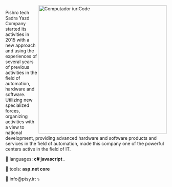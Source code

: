 <img src="https://raw.githubusercontent.com/MicaelliMedeiros/micaellimedeiros/master/image/computer-illustration.png" min-width="400px" max-width="400px" width="400px" align="right" alt="Computador iuriCode">

<p align="left"> 
 Pishro tech Sadra Yazd Company started its activities in 2015 with a new approach and using the experiences of several years of previous activities in the field of automation, hardware and software. Utilizing new specialized forces, organizing activities with a view to national development, providing advanced hardware and software products and services in the field of automation, made this company one of the powerful centers active in the field of IT.
</p>

<p align="left">
  🦄 languages: <strong>c# javascript .</strong>
</p>

<p align="left">
  💼 tools: <strong>asp.net core </strong>
</p>

<p align="left">
  💌 info@ptsy.ir: ⤵️
</p>

<!-- <p align="left"> -->
<!--   <a href="#" alt="Gmail">
  <img src="https://img.shields.io/badge/-Gmail-FF0000?style=flat-square&labelColor=FF0000&logo=gmail&logoColor=white&link=LINK-DO-SEU-EMAIL" /></a>

  <a href="#" alt="Linkedin">
  <img src="https://img.shields.io/badge/-Linkedin-0e76a8?style=flat-square&logo=Linkedin&logoColor=white&link=LINK-DO-SEU-LINKEDIN" /></a>

  <a href="#" alt="WhatsApp">
  <img src="https://img.shields.io/badge/-WhatsApp-25d366?style=flat-square&labelColor=25d366&logo=whatsapp&logoColor=white&link=API-DO-SEU-WHATSAPP"/></a>

  <a href="#" alt="Facebook">
  <img src="https://img.shields.io/badge/-Facebook-3b5998?style=flat-square&labelColor=3b5998&logo=facebook&logoColor=white&link=LINK-DO-SEU-FACEBOOK"/></a>

  <a href="#" alt="Instagram">
  <img src="https://img.shields.io/badge/-Instagram-DF0174?style=flat-square&labelColor=DF0174&logo=instagram&logoColor=white&link=LINK-DO-SEU-INSTAGRAM"/></a> -->
<!-- </p>   -->

